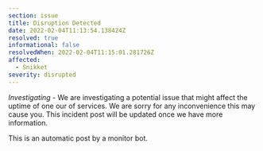 ```yaml
---
section: issue
title: Disruption Detected
date: 2022-02-04T11:13:54.138424Z
resolved: true
informational: false
resolvedWhen: 2022-02-04T11:15:01.281726Z
affected:
  - Snikket
severity: disrupted
---
```

*Investigating* - We are investigating a potential issue that might affect the uptime of one our of services. We are sorry for any inconvenience this may cause you. This incident post will be updated once we have more information.

This is an automatic post by a monitor bot.
        